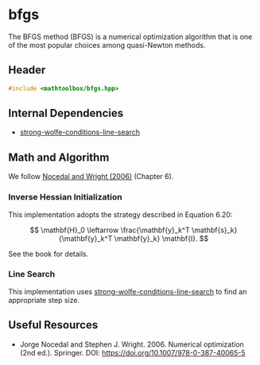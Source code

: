 # bfgs

The BFGS method (BFGS) is a numerical optimization algorithm that is one of the most popular choices among quasi-Newton methods.

## Header

```cpp
#include <mathtoolbox/bfgs.hpp>
```

## Internal Dependencies

- [strong-wolfe-conditions-line-search](../strong-wolfe-conditions-line-search/)

## Math and Algorithm

We follow [Nocedal and Wright (2006)](https://doi.org/10.1007/978-0-387-40065-5) (Chapter 6).

### Inverse Hessian Initialization

This implementation adopts the strategy described in Equation 6.20:

$$
\mathbf{H}_0 \leftarrow \frac{\mathbf{y}_k^T \mathbf{s}_k}{\mathbf{y}_k^T \mathbf{y}_k} \mathbf{I}.
$$

See the book for details.

### Line Search

This implementation uses [strong-wolfe-conditions-line-search](../strong-wolfe-conditions-line-search) to find an appropriate step size.

## Useful Resources

- Jorge Nocedal and Stephen J. Wright. 2006. Numerical optimization (2nd ed.). Springer. DOI: <https://doi.org/10.1007/978-0-387-40065-5>
